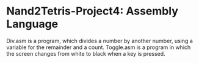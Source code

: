 # Nand2Tetris-Project4: Assembly Language
Div.asm is a program, which divides a number by another number, using a variable for the remainder and a count. 
Toggle.asm is a program in which the screen changes from white to black when a key is pressed.
